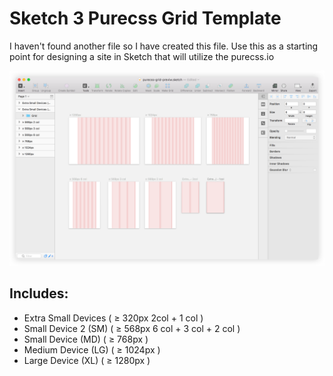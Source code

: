 # Sketch 3 Purecss Grid Template

I haven't found another file so I have created this file. Use this as a starting point for designing a site in Sketch that will utilize the purecss.io

![Sketch 3 Purecss Template](preview.png)

## Includes:

* Extra Small Devices    ( ≥ 320px 2col + 1 col )
* Small Device 2 (SM)    ( ≥ 568px 6 col + 3 col + 2 col )
* Small Device (MD)      ( ≥ 768px )
* Medium Device (LG)     ( ≥ 1024px )
* Large Device (XL)      ( ≥ 1280px )
